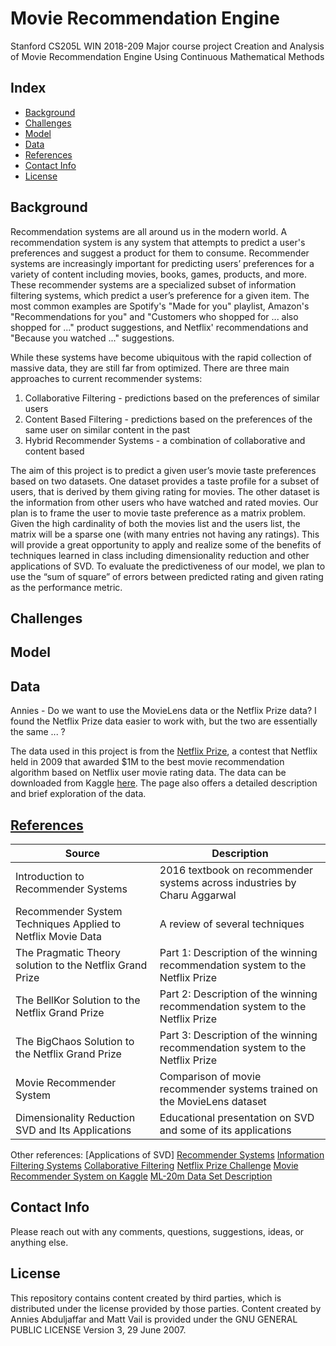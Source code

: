 # Movie Recommendation Engine

Stanford CS205L WIN 2018-209 
Major course project
Creation and Analysis of Movie Recommendation Engine Using Continuous Mathematical Methods

## Index
* [Background](#background)
* [Challenges](#challenges)
* [Model](#model)
* [Data](#data)
* [References](#references)
* [Contact Info](#contact-info)
* [License](#License)

## Background
Recommendation systems are all around us in the modern world. A recommendation system is any system that attempts to predict a user's preferences and suggest a product for them to consume. Recommender systems are increasingly important for predicting users’ preferences for a variety of content including movies, books, games, products, and more. These recommender systems are a specialized subset of information filtering systems, which predict a user’s preference for a given item. The most common examples are Spotify's "Made for you" playlist, Amazon's "Recommendations for you" and "Customers who shopped for ... also shopped for ..." product suggestions, and Netflix' recommendations and "Because you watched ..." suggestions. 

While these systems have become ubiquitous with the rapid collection of massive data, they are still far from optimized. There are three main approaches to current recommender systems:

1. Collaborative Filtering - predictions based on the preferences of similar users
2. Content Based Filtering - predictions based on the preferences of the same user on similar content in the past
3. Hybrid Recommender Systems - a combination of collaborative and content based

The aim of this project is to predict a given user’s movie taste preferences based on two datasets. One dataset provides a taste profile for a subset of users, that is derived by them giving rating for movies. The other dataset is the information from other users who have watched and rated movies. Our plan is to frame the user to movie taste preference as a matrix problem. Given the high cardinality of both the  movies list and the users list, the matrix will be a sparse one (with many entries not having any ratings). This will provide a great opportunity to apply and realize some of the benefits of techniques learned in class including dimensionality reduction and other applications of SVD. To evaluate the predictiveness of our model, we plan to use the “sum of square” of errors between predicted rating and given rating as the  performance metric.

## Challenges


## Model


## Data

Annies - Do we want to use the MovieLens data or the Netflix Prize data? I found the Netflix Prize data easier to work with, but the two are essentially the same ... ?

The data used in this project is from the [Netflix Prize](https://www.netflixprize.com/), a contest that Netflix held in 2009 that awarded $1M to the best movie recommendation algorithm based on Netflix user movie rating data. The data can be downloaded from Kaggle [here](https://www.kaggle.com/netflix-inc/netflix-prize-data). The page also offers a detailed description and brief exploration of the data.


## [References](https://github.com/polymathnexus5/rec-engine-CS205L-W19/tree/master/references)
| Source | Description |
|-------------------------------------|----------------------------------------------------------------|
| Introduction to Recommender Systems | 2016 textbook on recommender systems across industries by Charu Aggarwal |
| Recommender System Techniques Applied to Netflix Movie Data | A review of several techniques |
|The Pragmatic Theory solution to the Netflix Grand Prize| Part 1: Description of the winning recommendation system to the Netflix Prize |
| The BellKor Solution to the Netflix Grand Prize | Part 2: Description of the winning recommendation system to the Netflix Prize |
| The BigChaos Solution to the Netflix Grand Prize | Part 3: Description of the winning recommendation system to the Netflix Prize |
| Movie Recommender System | Comparison of movie recommender systems trained on the MovieLens dataset |
| Dimensionality Reduction SVD and Its Applications | Educational presentation on SVD and some of its applications |

Other references:
[Applications of SVD]
[Recommender Systems](https://en.wikipedia.org/wiki/Recommender_system)
[Information Filtering Systems](https://en.wikipedia.org/wiki/Information_filtering_system)
[Collaborative Filtering](https://en.wikipedia.org/wiki/Collaborative_filtering)
[Netflix Prize Challenge](https://en.wikipedia.org/wiki/Netflix_Prize)
[Movie Recommender System on Kaggle](https://www.kaggle.com/rounakbanik/movie-recommender-systems)
[ML-20m Data Set Description](http://files.grouplens.org/datasets/movielens/ml-20m-README.html)

## Contact Info
Please reach out with any comments, questions, suggestions, ideas, or anything else.

## License
This repository contains content created by third parties, which is distributed under the license provided by those parties. Content created by Annies Abduljaffar and Matt Vail is provided under the GNU GENERAL PUBLIC LICENSE Version 3, 29 June 2007.
